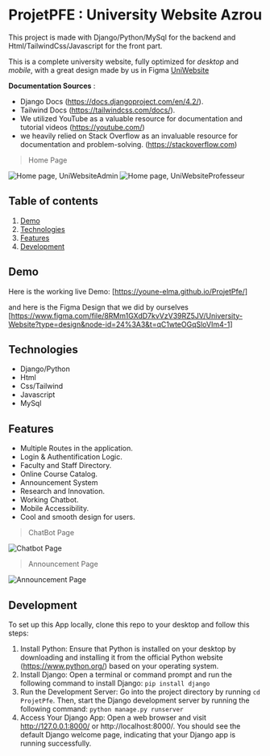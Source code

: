 # ProjetPFE : University Website Azrou

This project is made with Django/Python/MySql for the backend and Html/TailwindCss/Javascript for the front part.

This is a complete university website, fully optimized for _desktop_ and _mobile_, with a great design made by us in Figma [UniWebsite](https://www.figma.com/file/8RMm1GXdD7kvVzV39RZ5JV/University-Website?type=design&node-id=24%3A3&t=qC1wteOGqSloVIm4-1)

**Documentation Sources** : 
- Django Docs (https://docs.djangoproject.com/en/4.2/).
- Tailwind Docs (https://tailwindcss.com/docs/).
- We utilized YouTube as a valuable resource for documentation and tutorial videos (https://youtube.com/)
- we heavily relied on Stack Overflow as an invaluable resource for documentation and problem-solving. (https://stackoverflow.com)

> Home Page

![Home page, UniWebsiteAdmin](/theme/static/screens/HomePageAdmin.png)
![Home page, UniWebsiteProfesseur](/theme/static/screens/HomePageProfesseur.png)

## Table of contents

1. [Demo](#Demo)
2. [Technologies](#Technologies)
3. [Features](#Features)
4. [Development](#Development)

## Demo

Here is the working live Demo: [https://youne-elma.github.io/ProjetPfe/]

and here is the Figma Design that we did by ourselves [https://www.figma.com/file/8RMm1GXdD7kvVzV39RZ5JV/University-Website?type=design&node-id=24%3A3&t=qC1wteOGqSloVIm4-1]

## Technologies

- Django/Python
- Html
- Css/Tailwind
- Javascript
- MySql

## Features

- Multiple Routes in the application.
- Login & Authentification Logic.
- Faculty and Staff Directory.
- Online Course Catalog.
- Announcement System
- Research and Innovation.
- Working Chatbot.
- Mobile Accessibility.
- Cool and smooth design for users.

> ChatBot Page

![Chatbot Page](/theme/static/screens/ChatbotPage.png)

> Announcement Page

![Announcement Page](/theme/static/screens/AnnouncementPage.png)

## Development

To set up this App locally, clone this repo to your desktop and follow this steps:
1. Install Python: Ensure that Python is installed on your desktop by downloading and installing it from the official Python website (https://www.python.org/) based on your operating system.
2. Install Django: Open a terminal or command prompt and run the following command to install Django: `pip install django`
3. Run the Development Server: Go into the project directory by running `cd ProjetPfe`. Then, start the Django development server by running the following command: `python manage.py runserver`
4. Access Your Django App: Open a web browser and visit http://127.0.0.1:8000/ or http://localhost:8000/. You should see the default Django welcome page, indicating that your Django app is running successfully.
